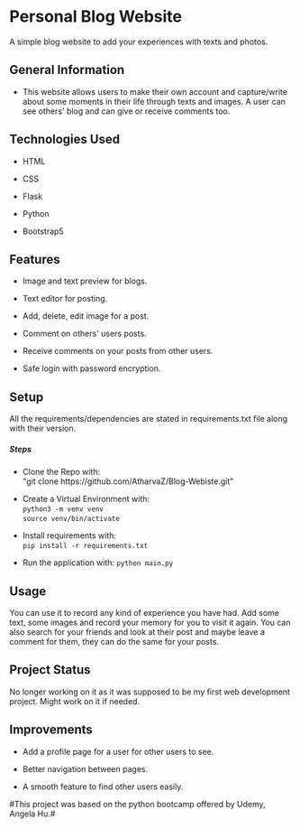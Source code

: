 <h1>Personal Blog Website</h1>
<p>A simple blog website to add your experiences with texts and photos.</p><h2>General Information</h2>
<ul>
<li>This website allows users to make their own account and capture/write about some moments in their life through texts and images. A user can see others' blog and can give or receive comments too.</li>
</ul><h2>Technologies Used</h2>
<ul>
<li>HTML</li>
</ul><ul>
<li>CSS</li>
</ul><ul>
<li>Flask</li>
</ul><ul>
<li>Python</li>
</ul><ul>
<li>Bootstrap5</li>
</ul><h2>Features</h2>
<ul>
<li>Image and text preview for blogs.</li>
</ul><ul>
<li>Text editor for posting.</li>
</ul><ul>
<li>Add, delete, edit image for a post.</li>
</ul><ul>
<li>Comment on others' users posts.</li>
</ul><ul>
<li>Receive comments on your posts from other users.</li>
</ul><ul>
<li>Safe login with password encryption.</li>
</ul><h2>Setup</h2>
<p>All the requirements/dependencies are stated in requirements.txt file along with their version.</p><h5>Steps</h5><ul>
<li>Clone the Repo with: <br>
"git clone https://github.com/AtharvaZ/Blog-Webiste.git"</li>
</ul><ul>
<li>Create a Virtual Environment with:<br>
<code>python3 -m venv venv</code><br>
<code>source venv/bin/activate</code>
</li>
</ul><ul>
<li>Install requirements with:<br>
  <code>pip install -r requirements.txt</code></li>
</ul><ul>
<li>Run the application with: <code>python main.py</code></li>
</ul><h2>Usage</h2>
<p>You can use it to record any kind of experience you have had. Add some text, some images and record your memory for you to visit it again. You can also search for your friends and look at their post and maybe leave a comment for them, they can do the same for your posts.</p><h2>Project Status</h2>
<p>No longer working on it as it was supposed to be my first web development project. Might work on it if needed.</p><h2>Improvements</h2>
<ul>
<li>Add a profile page for a user for other users to see.</li>
</ul><ul>
<li>Better navigation between pages.</li>
</ul><ul>
<li>A smooth feature to find other users easily.</li>
</ul>
#This project was based on the python bootcamp offered by Udemy, Angela Hu.#


